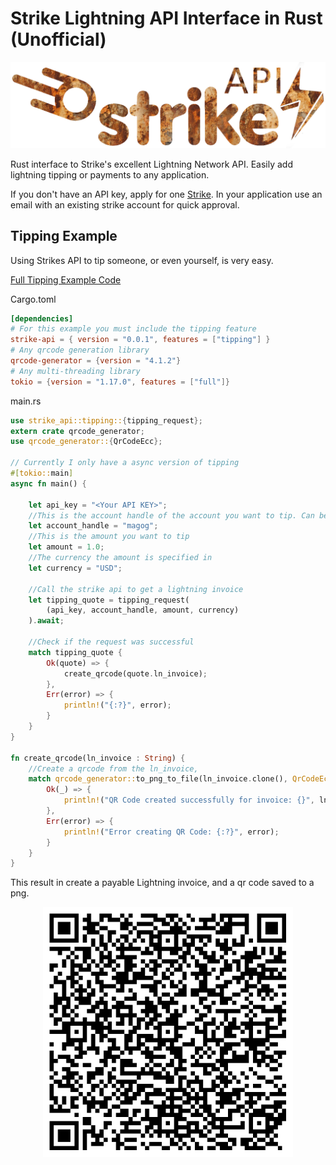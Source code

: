 # Strike Lightning API Interface in Rust (Unofficial)

<p align="center"><img  src="images/strike_lightning_rusty.png"></p>

Rust interface to Strike's excellent Lightning Network API. Easily add lightning tipping or payments to any application.

If you don't have an API key, apply for one [Strike](https://developer.strike.me/). In your application use an email with an existing strike account for quick approval.

## Tipping Example

Using Strikes API to tip someone, or even yourself, is very easy.

[Full Tipping Example Code](examples/rust_lightning_tipping_qrcode/)

Cargo.toml

```toml
[dependencies]
# For this example you must include the tipping feature
strike-api = { version = "0.0.1", features = ["tipping"] }
# Any qrcode generation library
qrcode-generator = {version = "4.1.2"}
# Any multi-threading library
tokio = {version = "1.17.0", features = ["full"]}
```

main.rs

```rust
use strike_api::tipping::{tipping_request};
extern crate qrcode_generator;
use qrcode_generator::{QrCodeEcc};

// Currently I only have a async version of tipping
#[tokio::main]
async fn main() {

    let api_key = "<Your API KEY>";
    //This is the account handle of the account you want to tip. Can be your own account or another account
    let account_handle = "magog";
    //This is the amount you want to tip
    let amount = 1.0;
    //The currency the amount is specified in
    let currency = "USD";
    
    //Call the strike api to get a lightning invoice
    let tipping_quote = tipping_request(
        (api_key, account_handle, amount, currency)
    ).await;

    //Check if the request was successful
    match tipping_quote {
        Ok(quote) => {
            create_qrcode(quote.ln_invoice);
        },
        Err(error) => {
            println!("{:?}", error);
        }
    }
}

fn create_qrcode(ln_invoice : String) {
    //Create a qrcode from the ln_invoice,
    match qrcode_generator::to_png_to_file(ln_invoice.clone(), QrCodeEcc::Low, 1024, "ln_qrcode.png") {
        Ok(_) => {
            println!("QR Code created successfully for invoice: {}", ln_invoice);
        },
        Err(error) => {
            println!("Error creating QR Code: {:?}", error);
        }
    }
}
```

This result in create a payable Lightning invoice, and a qr code saved to a png.

<p align="center"><img width=400 src="images/ln_qrcode.png"></p>
